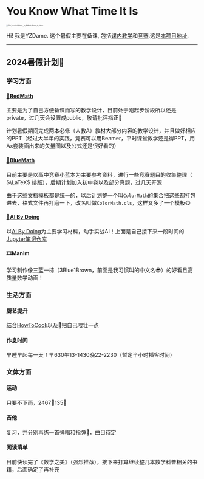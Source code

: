# You Know What Time It Is

<img src="https://pauline.oss-cn-shenzhen.aliyuncs.com/img/202407271713936.webp" alt="_The_School_of_Athens__by_Raffaello_Sanzio_da_Urbino" style="zoom: 25%;" />

Hi! 我是YZDame. 这个暑假主要在备课, 包括[课内教学](https://github.com/yzdame/redmath)和[竞赛](https://github.com/yzdame/bluemath).这是[本项目地址](https://github.com/yzdame/docs).

---

## 2024暑假计划🎯

### 学习方面

#### [🔴RedMath](https://github.com/LeyuDame/RedMath)

主要是为了自己方便备课而写的教学设计，目前处于刚起步阶段所以还是private，过几天会设置成public，敬请批评指正🫡

计划暑假期间完成两本必修（人教A）教材大部分内容的教学设计，并且做好相应的PPT（经过大半年的实践，竞赛可以用Beamer，平时课堂教学还是得PPT，用Ax套装画出来的矢量图以及公式还是很好看的）

#### [🔵BlueMath](https://github.com/LeyuDame/BlueMath)

目前主要是以高中竞赛小蓝本为主要参考资料，进行一些竞赛题目的收集整理（ $\LaTeX$ 排版），后期计划加入初中卷以及部分真题，过几天开源

由于这些文档模板都是统一的，以后计划整一个叫`ColorMath`的集合把这些都打包进去，格式文件再打磨一下，改名叫做`ColorMath.cls`，这样又多了一个模板😋

#### [🤖AI By Doing](https://github.com/LeyuDame/AIByDoing)

以[AI By Doing](https://aibydoing.com/)为主要学习材料，动手实战AI！上面是自己接下来一段时间的[Jupyter笔记仓库](https://github.com/LeyuDame/AIByDoing)

#### 🎞️Manim

学习制作像三蓝一棕（3Blue1Brown，前面是我习惯叫的中文名😎）的好看且高质量数学动画！

### 生活方面

#### 厨艺提升

结合[HowToCook](https://github.com/Anduin2017/HowToCook)以及🍠把自己喂壮一点

#### 作息时间

早睡早起每一天！早630午13-1430晚22-2230（暂定半小时播客时间）

### 文体方面

#### 运动

只要不下雨，2467🏀135💪

#### 吉他

复习，并分别再练一首弹唱和指弹🎸，曲目待定

#### 阅读清单

目前快读完了《数学之美》（强烈推荐），接下来打算继续整几本数学科普相关的书籍，后面确定了再补充







